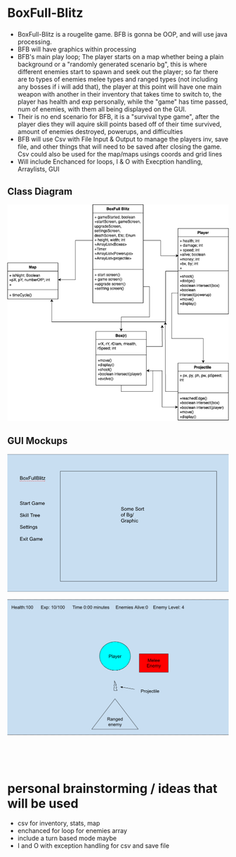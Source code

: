 # BoxFull-Blitz
###
* BoxFull-Blitz is a rougelite game. BFB is gonna be OOP, and will use java processing.
* BFB will have graphics within processing
* BFB's main play loop; The player starts on a map whether being a plain background or a "randomly generated scenario bg", this is where different enemies start to spawn and seek out the player; so far there are to types of enemies melee types and ranged types (not including any bosses if i will add that), the player at this point will have one main weapon with another in their inventory that takes time to switch to, the player has health and exp personally, while the "game" has time passed, num of enemies, with them all being displayed on the GUI. 
* Their is no end scenario for BFB, it is a "survival type game", after the player dies they will aquire skill points based off of their time survived, amount of enemies destroyed, powerups, and difficulties
* BFB will use Csv with File Input & Output to manage the players inv, save file, and other things that will need to be saved after closing the game. Csv could also be used for the map/maps usings coords and grid lines
* Will include Enchanced for loops, I & O with Execption handling, Arraylists, GUI

## Class Diagram 
![class diagram wip](images/ClassDiagramWIP.png)

## GUI Mockups

![StartScreen](images/BfbStartScreen.png)

![GameScreen](images/BFBGameScreen.png)

![]()

![]()






# personal brainstorming / ideas that will be used
* csv for inventory, stats, map
* enchanced for loop for enemies array 
* include a turn based mode maybe
* I and O with exception handling for csv and save file 



